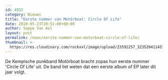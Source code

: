 ```yaml
---
id: 4932
category: Nieuws
title: "Eerste nummer van Motörboat: Circle Of Life"
date: 2018-05-23T20:51:00+00:00
author: Seppe Van Ael
layout: post
permalink: /news/eerste-nummer-van-motorboat-circle-of-life/
thumbnail: >-
  https://res.cloudinary.com/rockxxl/image/upload/23592257_323520411457050_4664882008348429847_o.jpg
---
```

De Kempische punkband Motörboat bracht zopas hun eerste nummer 'Circle Of Life' uit. De band liet weten dat een eerste album of EP later dit jaar volgt.
